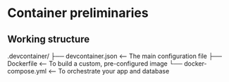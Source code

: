 # Container preliminaries

## Working structure
.devcontainer/
├── devcontainer.json  <-- The main configuration file
├── Dockerfile         <-- To build a custom, pre-configured image
└── docker-compose.yml <-- To orchestrate your app and database

